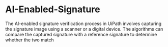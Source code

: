 # AI-Enabled-Signature
The AI-enabled signature verification process in UiPath involves capturing the signature image using a scanner or a digital device. The algorithms can compare the captured signature with a reference signature to determine whether the two match
